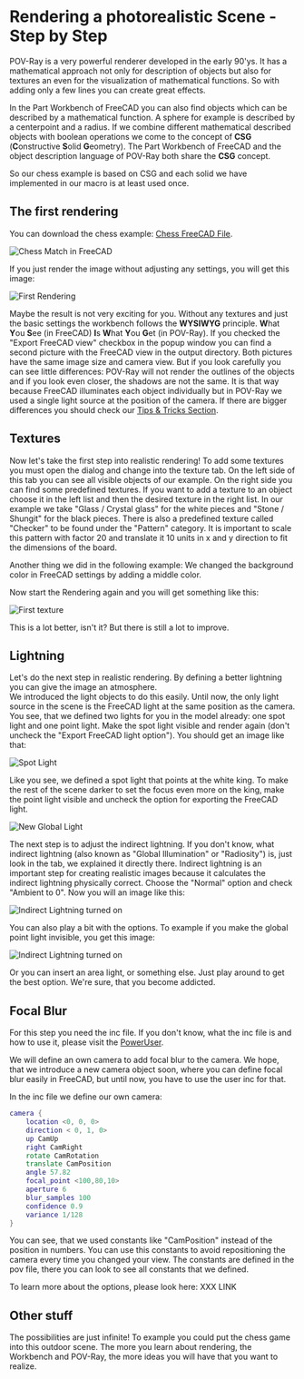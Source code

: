 # Rendering a photorealistic Scene - Step by Step

POV-Ray is a very powerful renderer developed in the early 90'ys. It has a mathematical approach not only for description of objects but also for textures an even for the visualization of mathematical functions. So with adding only a few lines you can create great effects.

In the Part Workbench of FreeCAD you can also find objects which can be described by a mathematical function. A sphere for example is described by a centerpoint and a radius. If we combine different mathematical described objects with boolean operations we come to the concept of **CSG** (**C**onstructive **S**olid **G**eometry). The Part Workbench of FreeCAD and the object description language of POV-Ray both share the **CSG** concept.

So our chess example is based on CSG and each solid we have implemented in our macro is at least used once.

## The first rendering

You can download the chess example: [Chess FreeCAD File](../Examples/Chess/Chess.FCStd).

![Chess Match in FreeCAD](Examples/../Examples/Chess/FirstImage/FirstImage_FC-View.png "The view of the chess match in FreeCAD")

If you just render the image without adjusting any settings, you will get this image:

![First Rendering](Examples/../Examples/Chess/FirstImage/FirstImage.png "The first rendering of the chess match in POV-Ray")

Maybe the result is not very exciting for you. Without any textures and just the basic settings the workbench follows the **WYSIWYG** principle. **W**hat **Y**ou **S**ee (in FreeCAD) **I**s **W**hat **Y**ou **G**et (in POV-Ray). If you checked the "Export FreeCAD view" checkbox in the popup window you can find a second picture with the FreeCAD view in the output directory. Both pictures have the same image size and camera view. But if you look carefully you can see little differences: POV-Ray will not render the outlines of the objects and if you look even closer, the shadows are not the same. It is that way because FreeCAD illuminates each object individually but in POV-Ray we used a single light source at the position of the camera. If there are bigger differences you should check our [Tips & Tricks Section](tipsAndTricks.md).

## Textures

Now let's take the first step into realistic rendering! To add some textures you must open the dialog and change into the texture tab. On the left side of this tab you can see all visible objects of our example. On the right side you can find some predefined textures.
If you want to add a texture to an object choose it in the left list and then the desired texture in the right list. In our example we take "Glass / Crystal glass" for the white pieces and "Stone / Shungit" for the black pieces. There is also a predefined texture called "Checker" to be found under the "Pattern" category. It is important to scale this pattern with factor 20 and translate it 10 units in x and y direction to fit the dimensions of the board.

Another thing we did in the following example: We changed the background color in FreeCAD settings by adding a middle color.

Now start the Rendering again and you will get something like this:

![First texture](Examples/Chess/TexturesAndBackground/TexturesAndBackground.png "The chess model with textures and another background")

This is a lot better, isn't it? But there is still a lot to improve.

## Lightning

Let's do the next step in realistic rendering. By defining a better lightning you can give the image an atmosphere.  
We introduced the light objects to do this easily. Until now, the only light source in the scene is the FreeCAD light at the same position as the camera. You see, that we defined two lights for you in the model already: one spot light and one point light. Make the spot light visible and render again (don't uncheck the "Export FreeCAD light option"). You should get an image like that:

![Spot Light](Examples/Chess/SpotLight/SpotLight.png "The chess model a spot light pointing a the white king")

Like you see, we defined a spot light that points at the white king. To make the rest of the scene darker to set the focus even more on the king, make the point light visible and uncheck the option for exporting the FreeCAD light.

![New Global Light](Examples/Chess/PointLight/PointLight.png "The chess model with a new global light")

The next step is to adjust the indirect lightning. If you don't know, what indirect lightning (also known as "Global Illumination" or "Radiosity") is, just look in the tab, we explained it directly there. Indirect lightning is an important step for creating realistic images because it calculates the indirect lightning physically correct. Choose the "Normal" option and check "Ambient to 0". Now you will an image like this:

![Indirect Lightning turned on](Examples/Chess/Radiosity/Radiosity.png "The chess match with indirect lightning")

You can also play a bit with the options. To example if you make the global point light invisible, you get this image:

![Indirect Lightning turned on](Examples/Chess/Radiosity/Radiosity_globalLight_off.png "The chess match with indirect lightning")

Or you can insert an area light, or something else. Just play around to get the best option. We're sure, that you become addicted.

## Focal Blur

For this step you need the inc file. If you don't know, what the inc file is and how to use it, please visit the [PowerUser](PowerUser.md).

We will define an own camera to add focal blur to the camera. We hope, that we introduce a new camera object soon, where you can define focal blur easily in FreeCAD, but until now, you have to use the user inc for that.

In the inc file we define our own camera:

```pov
camera {
    location <0, 0, 0>
    direction < 0, 1, 0>
    up CamUp
    right CamRight
    rotate CamRotation
    translate CamPosition
    angle 57.82
    focal_point <100,80,10>
    aperture 6
    blur_samples 100
    confidence 0.9
    variance 1/128
}
```

You can see, that we used constants like "CamPosition" instead of the position in numbers. You can use this constants to avoid repositioning the camera every time you changed your view. The constants are defined in the pov file, there you can look to see all constants that we defined.

To learn more about the options, please look here: XXX LINK

## Other stuff

The possibilities are just infinite! To example you could put the chess game into this outdoor scene.
The more you learn about rendering, the Workbench and POV-Ray, the more ideas you will have that you want to realize.
